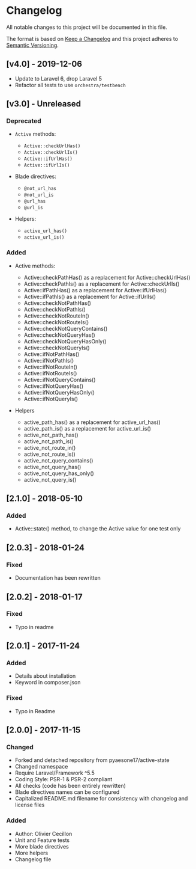 # Changelog
All notable changes to this project will be documented in this file.

The format is based on [Keep a Changelog](http://keepachangelog.com/en/1.0.0/)
and this project adheres to [Semantic Versioning](http://semver.org/spec/v2.0.0.html).

## [v4.0] - 2019-12-06
- Update to Laravel 6, drop Laravel 5
- Refactor all tests to use `orchestra/testbench`

## [v3.0] - Unreleased
### Deprecated
- `Active` methods:
    - `Active::checkUrlHas()`
    - `Active::checkUrlIs()`
    - `Active::ifUrlHas()`
    - `Active::ifUrlIs()`

- Blade directives:
    - `@not_url_has`
    - `@not_url_is`
    - `@url_has`
    - `@url_is`

- Helpers:
    - `active_url_has()`
    - `active_url_is()`

### Added
- Active methods:
    - Active::checkPathHas() as a replacement for Active::checkUrlHas()
    - Active::checkPathIs() as a replacement for Active::checkUrlIs()
    - Active::ifPathHas() as a replacement for Active::ifUrlHas()
    - Active::ifPathIs() as a replacement for Active::ifUrlIs()
    - Active::checkNotPathHas()
    - Active::checkNotPathIs()
    - Active::checkNotRouteIn()
    - Active::checkNotRouteIs()
    - Active::checkNotQueryContains()
    - Active::checkNotQueryHas()
    - Active::checkNotQueryHasOnly()
    - Active::checkNotQueryIs()
    - Active::ifNotPathHas()
    - Active::ifNotPathIs()
    - Active::ifNotRouteIn()
    - Active::ifNotRouteIs()
    - Active::ifNotQueryContains()
    - Active::ifNotQueryHas()
    - Active::ifNotQueryHasOnly()
    - Active::ifNotQueryIs()

- Helpers
    - active_path_has() as a replacement for active_url_has()
    - active_path_is() as a replacement for active_url_is()
    - active_not_path_has()
    - active_not_path_is()
    - active_not_route_in()
    - active_not_route_is()
    - active_not_query_contains()
    - active_not_query_has()
    - active_not_query_has_only()
    - active_not_query_is()

## [2.1.0] - 2018-05-10

### Added
- Active::state() method, to change the Active value for one test only

## [2.0.3] - 2018-01-24

### Fixed
- Documentation has been rewritten

## [2.0.2] - 2018-01-17

### Fixed
- Typo in readme

## [2.0.1] - 2017-11-24

### Added
- Details about installation
- Keyword in composer.json

### Fixed
- Typo in Readme

## [2.0.0] - 2017-11-15

### Changed
- Forked and detached repository from pyaesone17/active-state
- Changed namespace
- Require Laravel/Framework ^5.5
- Coding Style: PSR-1 & PSR-2 compliant
- All checks (code has been entirely rewritten)
- Blade directives names can be configured
- Capitalized README.md filename for consistency with changelog and license files

### Added
- Author: Olivier Cecillon
- Unit and Feature tests
- More blade directives
- More helpers
- Changelog file
